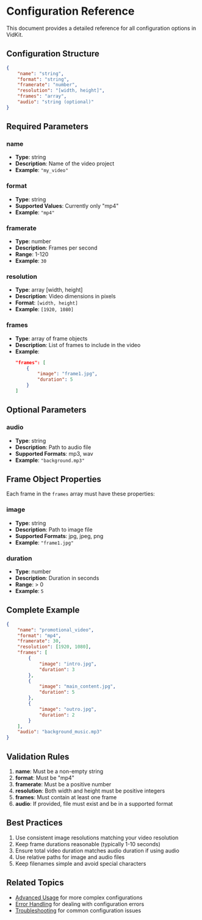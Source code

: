 # Configuration Reference

This document provides a detailed reference for all configuration options in VidKit.

## Configuration Structure

```json
{
    "name": "string",
    "format": "string",
    "framerate": "number",
    "resolution": "[width, height]",
    "frames": "array",
    "audio": "string (optional)"
}
```

## Required Parameters

### name
- **Type**: string
- **Description**: Name of the video project
- **Example**: `"my_video"`

### format
- **Type**: string
- **Supported Values**: Currently only "mp4"
- **Example**: `"mp4"`

### framerate
- **Type**: number
- **Description**: Frames per second
- **Range**: 1-120
- **Example**: `30`

### resolution
- **Type**: array [width, height]
- **Description**: Video dimensions in pixels
- **Format**: `[width, height]`
- **Example**: `[1920, 1080]`

### frames
- **Type**: array of frame objects
- **Description**: List of frames to include in the video
- **Example**:
  ```json
  "frames": [
      {
          "image": "frame1.jpg",
          "duration": 5
      }
  ]
  ```

## Optional Parameters

### audio
- **Type**: string
- **Description**: Path to audio file
- **Supported Formats**: mp3, wav
- **Example**: `"background.mp3"`

## Frame Object Properties

Each frame in the `frames` array must have these properties:

### image
- **Type**: string
- **Description**: Path to image file
- **Supported Formats**: jpg, jpeg, png
- **Example**: `"frame1.jpg"`

### duration
- **Type**: number
- **Description**: Duration in seconds
- **Range**: > 0
- **Example**: `5`

## Complete Example

```json
{
    "name": "promotional_video",
    "format": "mp4",
    "framerate": 30,
    "resolution": [1920, 1080],
    "frames": [
        {
            "image": "intro.jpg",
            "duration": 3
        },
        {
            "image": "main_content.jpg",
            "duration": 5
        },
        {
            "image": "outro.jpg",
            "duration": 2
        }
    ],
    "audio": "background_music.mp3"
}
```

## Validation Rules

1. **name**: Must be a non-empty string
2. **format**: Must be "mp4"
3. **framerate**: Must be a positive number
4. **resolution**: Both width and height must be positive integers
5. **frames**: Must contain at least one frame
6. **audio**: If provided, file must exist and be in a supported format

## Best Practices

1. Use consistent image resolutions matching your video resolution
2. Keep frame durations reasonable (typically 1-10 seconds)
3. Ensure total video duration matches audio duration if using audio
4. Use relative paths for image and audio files
5. Keep filenames simple and avoid special characters

## Related Topics

- [Advanced Usage](Advanced-Usage) for more complex configurations
- [Error Handling](Error-Handling) for dealing with configuration errors
- [Troubleshooting](Troubleshooting) for common configuration issues
